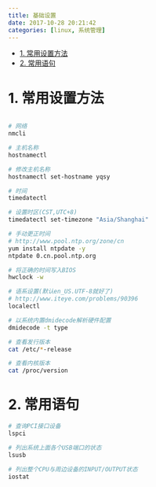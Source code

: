 ```yaml
---
title: 基础设置
date: 2017-10-28 20:21:42
categories: [linux, 系统管理]
---
```


<!-- TOC -->

- [1. 常用设置方法](#1-常用设置方法)
- [2. 常用语句](#2-常用语句)

<!-- /TOC -->


<a id="markdown-1-常用设置方法" name="1-常用设置方法"></a>
# 1. 常用设置方法
```bash

# 网络
nmcli

# 主机名称
hostnamectl

# 修改主机名称
hostnamectl set-hostname yqsy

# 时间
timedatectl

# 设置时区(CST,UTC+8)
timedatectl set-timezone "Asia/Shanghai"

# 手动更正时间
# http://www.pool.ntp.org/zone/cn
yum install ntpdate -y
ntpdate 0.cn.pool.ntp.org

# 将正确的时间写入BIOS
hwclock -w

# 语系设置(默认en_US.UTF-8就好了)
# http://www.iteye.com/problems/90396
localectl

# 以系统内置dmidecode解析硬件配置
dmidecode -t type

# 查看发行版本
cat /etc/*-release

# 查看内核版本
cat /proc/version
```

<a id="markdown-2-常用语句" name="2-常用语句"></a>
# 2. 常用语句

```bash
# 查询PCI接口设备
lspci

# 列出系统上面各个USB端口的状态
lsusb

# 列出整个CPU与周边设备的INPUT/OUTPUT状态
iostat
```